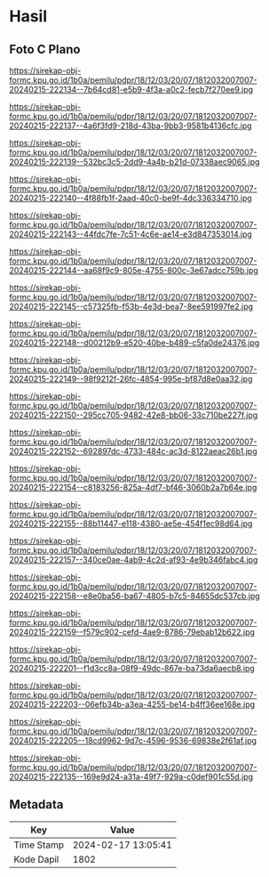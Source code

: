 # Hasil

## Foto C Plano

https://sirekap-obj-formc.kpu.go.id/1b0a/pemilu/pdpr/18/12/03/20/07/1812032007007-20240215-222134--7b64cd81-e5b9-4f3a-a0c2-fecb7f270ee9.jpg

https://sirekap-obj-formc.kpu.go.id/1b0a/pemilu/pdpr/18/12/03/20/07/1812032007007-20240215-222137--4a6f3fd9-218d-43ba-9bb3-9581b4136cfc.jpg

https://sirekap-obj-formc.kpu.go.id/1b0a/pemilu/pdpr/18/12/03/20/07/1812032007007-20240215-222139--532bc3c5-2dd9-4a4b-b21d-07338aec9065.jpg

https://sirekap-obj-formc.kpu.go.id/1b0a/pemilu/pdpr/18/12/03/20/07/1812032007007-20240215-222140--4f88fb1f-2aad-40c0-be9f-4dc336334710.jpg

https://sirekap-obj-formc.kpu.go.id/1b0a/pemilu/pdpr/18/12/03/20/07/1812032007007-20240215-222143--44fdc7fe-7c51-4c6e-ae14-e3d847353014.jpg

https://sirekap-obj-formc.kpu.go.id/1b0a/pemilu/pdpr/18/12/03/20/07/1812032007007-20240215-222144--aa68f9c9-805e-4755-800c-3e67adcc759b.jpg

https://sirekap-obj-formc.kpu.go.id/1b0a/pemilu/pdpr/18/12/03/20/07/1812032007007-20240215-222145--c57325fb-f53b-4e3d-bea7-8ee591997fe2.jpg

https://sirekap-obj-formc.kpu.go.id/1b0a/pemilu/pdpr/18/12/03/20/07/1812032007007-20240215-222148--d00212b9-e520-40be-b489-c5fa0de24376.jpg

https://sirekap-obj-formc.kpu.go.id/1b0a/pemilu/pdpr/18/12/03/20/07/1812032007007-20240215-222149--98f9212f-26fc-4854-995e-bf87d8e0aa32.jpg

https://sirekap-obj-formc.kpu.go.id/1b0a/pemilu/pdpr/18/12/03/20/07/1812032007007-20240215-222150--295cc705-9482-42e8-bb06-33c710be227f.jpg

https://sirekap-obj-formc.kpu.go.id/1b0a/pemilu/pdpr/18/12/03/20/07/1812032007007-20240215-222152--692897dc-4733-484c-ac3d-8122aeac26b1.jpg

https://sirekap-obj-formc.kpu.go.id/1b0a/pemilu/pdpr/18/12/03/20/07/1812032007007-20240215-222154--c8183256-825a-4df7-bf46-3060b2a7b64e.jpg

https://sirekap-obj-formc.kpu.go.id/1b0a/pemilu/pdpr/18/12/03/20/07/1812032007007-20240215-222155--88b11447-e118-4380-ae5e-454f1ec98d64.jpg

https://sirekap-obj-formc.kpu.go.id/1b0a/pemilu/pdpr/18/12/03/20/07/1812032007007-20240215-222157--340ce0ae-4ab9-4c2d-af93-4e9b346fabc4.jpg

https://sirekap-obj-formc.kpu.go.id/1b0a/pemilu/pdpr/18/12/03/20/07/1812032007007-20240215-222158--e8e0ba56-ba67-4805-b7c5-84655dc537cb.jpg

https://sirekap-obj-formc.kpu.go.id/1b0a/pemilu/pdpr/18/12/03/20/07/1812032007007-20240215-222159--f579c902-cefd-4ae9-8786-79ebab12b622.jpg

https://sirekap-obj-formc.kpu.go.id/1b0a/pemilu/pdpr/18/12/03/20/07/1812032007007-20240215-222201--f1d3cc8a-08f9-49dc-867e-ba73da6aecb8.jpg

https://sirekap-obj-formc.kpu.go.id/1b0a/pemilu/pdpr/18/12/03/20/07/1812032007007-20240215-222203--06efb34b-a3ea-4255-be14-b4ff36ee168e.jpg

https://sirekap-obj-formc.kpu.go.id/1b0a/pemilu/pdpr/18/12/03/20/07/1812032007007-20240215-222205--18cd9962-9d7c-4596-9536-69838e2f61af.jpg

https://sirekap-obj-formc.kpu.go.id/1b0a/pemilu/pdpr/18/12/03/20/07/1812032007007-20240215-222135--169e9d24-a31a-49f7-929a-c0def901c55d.jpg


## Metadata

| Key        | Value               |
| ---------- | ------------------- |
| Time Stamp | 2024-02-17 13:05:41 |
| Kode Dapil | 1802                |



